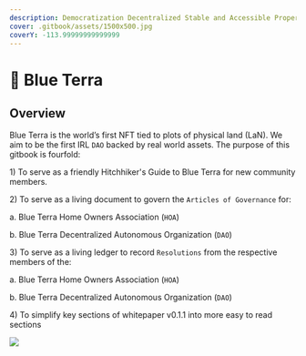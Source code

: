```yaml
---
description: Democratization Decentralized Stable and Accessible Property Rights.
cover: .gitbook/assets/1500x500.jpg
coverY: -113.99999999999999
---
```


# 🌊 Blue Terra

## Overview&#x20;

Blue Terra is the world’s first NFT tied to plots of physical land (LaN). We aim to be the first IRL `DAO` backed by real world assets. The purpose of this gitbook is fourfold:

1\) To serve as a friendly Hitchhiker's Guide to Blue Terra for new community members.

2\) To serve as a living document to govern the `Articles of Governance` for:

&#x20;    a. Blue Terra Home Owners Association (`HOA`)&#x20;

&#x20;    b. Blue Terra Decentralized Autonomous Organization (`DAO`)&#x20;

3\) To serve as a living ledger to record `Resolutions` from the respective members of the:

&#x20;    a. Blue Terra Home Owners Association (`HOA`)&#x20;

&#x20;    b. Blue Terra Decentralized Autonomous Organization (`DAO`)&#x20;

4\) To simplify key sections of whitepaper v0.1.1 into more easy to read sections



![](.gitbook/assets/Conch\_Walk.gif)
